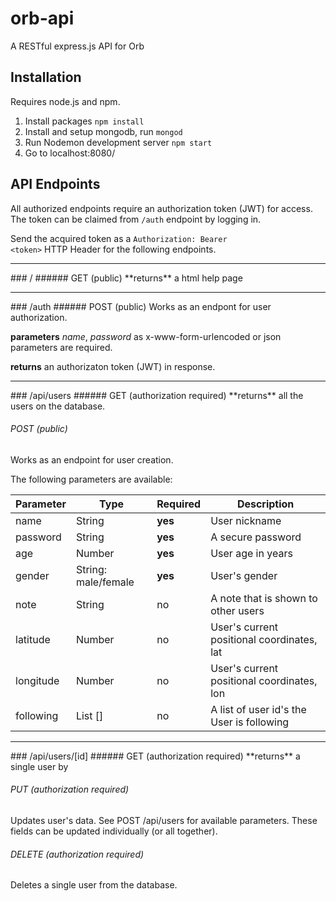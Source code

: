 # orb-api
A RESTful express.js API for Orb

## Installation

Requires node.js and npm.

1. Install packages ```npm install```
2. Install and setup mongodb, run ```mongod```
3. Run Nodemon development server ```npm start```
4. Go to localhost:8080/

## API Endpoints

All authorized endpoints require an authorization token (JWT) for access. 
The token can be claimed from <code>/auth</code> endpoint by logging in.

Send the acquired token as a <code>Authorization: Bearer &lt;token&gt;</code> HTTP Header for
the following endpoints.

<hr />
### /
###### GET (public)
**returns** a html help page

<hr />
### /auth
###### POST (public)
Works as an endpont for user authorization.

**parameters** *name*, *password* as x-www-form-urlencoded or json parameters are required.

**returns** an authorizaton token (JWT) in response.

<hr />
### /api/users
###### GET (authorization required)
**returns** all the users on the database.

###### POST (public)
Works as an endpoint for user creation.

The following parameters are available:

| Parameter | Type | Required | Description |
| --------- | ---- | -------- | ----------- |
| name | String | **yes** | User nickname |
| password | String | **yes** | A secure password |
| age | Number | **yes** | User age in years |
| gender | String: male/female | **yes** | User's gender |
| note | String | no | A note that is shown to other users |
| latitude | Number | no | User's current positional coordinates, lat |
| longitude | Number | no | User's current positional coordinates, lon |
| following | List [] | no | A list of user id's the User is following |

<hr />
### /api/users/[id]
###### GET (authorization required)
**returns** a single user by <id>

###### PUT (authorization required)
Updates user's data. See POST /api/users for available parameters.
These fields can be updated individually (or all together).

###### DELETE (authorization required)
Deletes a single user from the database.
